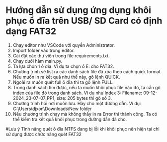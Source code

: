 # Hướng dẫn sử dụng ứng dụng khôi phục ổ đĩa trên USB/ SD Card có định dạng FAT32
1.	Chạy editor như VSCode với quyền Administrator.
2.	Import folder vào trong editor.
3.	Cài đặt các thư viện trong file requirements.txt.
4.	Chạy dưới hàm main.py.
5.	Ta lựa chọn 1 ổ đĩa. Ví dụ ta chọn ổ E: cho FAT32.
6.	Chương trình sẽ list ra các danh sách file đã xóa theo cách quick format. Nếu muốn in ra kết quả như thế này, gõ lệnh QUICK.
7.	Ngoài ra muốn quét full ổ đĩa thì ta gõ lệnh FULL.
8.	Trong danh sách tìm được, nếu ta muốn khôi phục file nào đó, ta cần gõ index của file đó trong danh sách. Ví dụ như Index 3: Filename: 09-12-2024_23-07-07_PP1, size: 205 bytes thì gõ số 3.
9.	Chương trình hỏi nơi muốn lưu. Hãy cho một đường dẫn. Ví dụ: C:\Users\djxon\Downloads\New folder
10.	Nếu chương trình chạy mà không thấy in ra Error thì thành công. Ta có thể kiểm tra kết quả khôi phục trong đường dẫn đã cho.

#Lưu ý
Tính năng quét ổ đĩa NTFS đang bị lỗi khi khôi phục nên hiện tại chỉ sử dụng được chức năng quét FAT32
